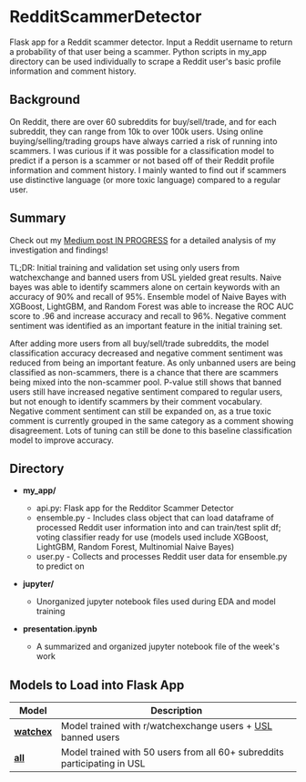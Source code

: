 # RedditScammerDetector

Flask app for a Reddit scammer detector. Input a Reddit username to return a probability of that user being a scammer.
Python scripts in my_app directory can be used individually to scrape a Reddit user's basic profile information and comment history.

## Background

On Reddit, there are over 60 subreddits for buy/sell/trade, and for each subreddit, they can range from 10k to over 100k users. Using online buying/selling/trading groups have always carried a risk of running into scammers. I was curious if it was possible for a classification model to predict if a person is a scammer or not based off of their Reddit profile information and comment history. I mainly wanted to find out if scammers use distinctive language (or more toxic language) compared to a regular user.

## Summary

Check out my [Medium post IN PROGRESS](https://medium.com/p/1bdc024c8d69/) for a detailed analysis of my investigation and findings!

TL;DR: Initial training and validation set using only users from watchexchange and banned users from USL yielded great results. Naive bayes was able to identify scammers alone on certain keywords with an accuracy of 90% and recall of 95%. Ensemble model of Naive Bayes with XGBoost, LightGBM, and Random Forest was able to increase the ROC AUC score to .96 and increase accuracy and recall to 96%. Negative comment sentiment was identified as an important feature in the initial training set.

After adding more users from all buy/sell/trade subreddits, the model classification accuracy decreased and negative comment sentiment was reduced from being an important feature. As only unbanned users are being classified as non-scammers, there is a chance that there are scammers being mixed into the non-scammer pool. P-value still shows that banned users still have increased negative sentiment compared to regular users, but not enough to identify scammers by their comment vocabulary. Negative comment sentiment can still be expanded on, as a true toxic comment is currently grouped in the same category as a comment showing disagreement. Lots of tuning can still be done to this baseline classification model to improve accuracy. 

## Directory

* **my_app/** 
  * api.py: Flask app for the Redditor Scammer Detector
  * ensemble.py - Includes class object that can load dataframe of processed Reddit user information into and can train/test split df; voting classifier ready for use (models used include XGBoost, LightGBM, Random Forest, Multinomial Naive Bayes)
  * user.py - Collects and processes Reddit user data for ensemble.py to predict on

* **jupyter/** 
  * Unorganized jupyter notebook files used during EDA and model training

* **presentation.ipynb** 
  * A summarized and organized jupyter notebook file of the week's work


## Models to Load into Flask App

| Model      | Description |
|------------|-------------|
|**[watchex](https://reddit-scammer-detector.s3-us-west-1.amazonaws.com/watchex_eclf.pkl)** | Model trained with r/watchexchange users + [USL](universalscammerlist.com) banned users |
|**[all](https://reddit-scammer-detector.s3-us-west-1.amazonaws.com/eclf.pkl)**     | Model trained with 50 users from all 60+ subreddits participating in USL |